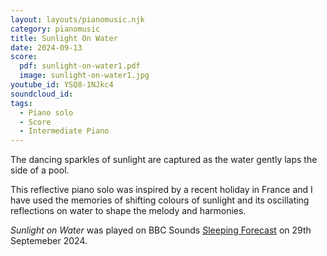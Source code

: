 ```yaml
---
layout: layouts/pianomusic.njk
category: pianomusic
title: Sunlight On Water
date: 2024-09-13
score:
  pdf: sunlight-on-water1.pdf
  image: sunlight-on-water1.jpg
youtube_id: YSQ8-1NJkc4
soundcloud_id:
tags:
  - Piano solo
  - Score
  - Intermediate Piano
---
```


The dancing sparkles of sunlight are captured as the water gently laps the side of a pool. 

This reflective piano solo was inspired by a recent holiday in France and I have used the memories of shifting colours of sunlight and its oscillating reflections on water to shape the melody and harmonies. 

*Sunlight on Water* was played on BBC Sounds [Sleeping Forecast](https://www.bbc.co.uk/sounds/play/p0jt6m62) on 29th Septemeber 2024.